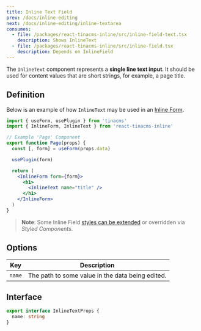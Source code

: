 ```yaml
---
title: Inline Text Field
prev: /docs/inline-editing
next: /docs/inline-editing/inline-textarea
consumes:
  - file: /packages/react-tinacms-inline/src/inline-field-text.tsx
    description: Shows InlineText
  - file: /packages/react-tinacms-inline/src/inline-field.tsx
    description: Depends on InlineField
---
```


The `InlineText` component represents a **single line text input**. It should be used for content values that are short strings, for example, a page title.

## Definition

Below is an example of how `InlineText` may be used in an [Inline Form](/docs/inline-editing).

```jsx
import { useForm, usePlugin } from 'tinacms'
import { InlineForm, InlineText } from 'react-tinacms-inline'

// Example 'Page' Component
export function Page(props) {
  const [, form] = useForm(props.data)

  usePlugin(form)

  return (
    <InlineForm form={form}>
      <h1>
        <InlineText name="title" />
      </h1>
    </InlineForm>
  )
}
```

> **Note**: Some Inline Field [styles can be extended](/docs/inline-editing#extending-inline-field-styles) or overridden via _Styled Components_.

## Options

| Key    | Description                                      |
| ------ | ------------------------------------------------ |
| `name` | The path to some value in the data being edited. |

## Interface

```typescript
export interface InlineTextProps {
  name: string
}
```
